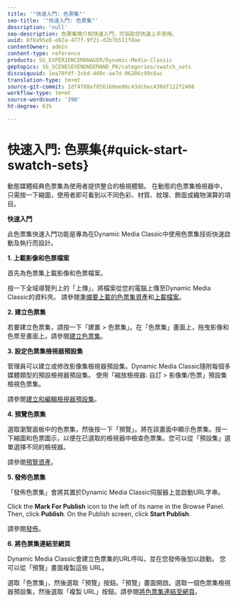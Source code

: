```yaml
---
title: '"快速入門: 色票集"'
seo-title: '"快速入門: 色票集"'
description: 'null'
seo-description: 色票集簡介和快速入門，可協助您快速上手使用。
uuid: 6f8a95e8-e82a-477f-9f21-d2b7b511f8ae
contentOwner: admin
content-type: reference
products: SG_EXPERIENCEMANAGER/Dynamic-Media-Classic
geptopics: SG_SCENESEVENONDEMAND_PK/categories/swatch_sets
discoiquuid: 1ea70fdf-3cbd-409c-ae7d-06286c99c6ac
translation-type: tm+mt
source-git-commit: 1df4f88ef856160ee06c43dc6ec430df122f2408
workflow-type: tm+mt
source-wordcount: '390'
ht-degree: 63%

---
```



# 快速入門: 色票集{#quick-start-swatch-sets}

動態媒體經典色票集為使用者提供整合的檢視體驗。 在動態的色票集檢視器中，只需按一下縮圖，使用者即可看到以不同色彩、材質、紋理、飾面或織物演算的項目。

**快速入門**

此色票集快速入門功能是專為在Dynamic Media Classic中使用色票集技術快速啟動及執行而設計。

**1. 上載影像和色票檔案**

首先為色票集上載影像和色票檔案。

按一下全域導覽列上的「上傳」，將檔案從您的電腦上傳至Dynamic Media Classic的資料夾。 請參閱[準備要上載的色票集資產](preparing-swatch-set-assets-upload.md#preparing-swatch-set-assets-for-upload)和[上載檔案](uploading-files.md#uploading-your-files)。

**2. 建立色票集**

若要建立色票集，請按一下「建置 > 色票集」。在「色票集」畫面上，拖曳影像和色票至畫面上。請參閱[建立色票集](creating-swatch-set.md#creating-a-swatch-set)。

**3. 設定色票集檢視器預設集**

管理員可以建立或修改影像集檢視器預設集。Dynamic Media Classic隨附每個多媒體類型的預設檢視器預設集。 使用「縮放檢視器: 自訂 > 影像集/色票」預設集檢視色票集。

請參閱[建立和編輯檢視器預設集](application-setup.md#adding-and-editing-viewer-presets)。

**4. 預覽色票集**

選取瀏覽面板中的色票集，然後按一下「預覽」。將在該畫面中顯示色票集。按一下縮圖和色票圖示，以便在已選取的檢視器中檢查色票集。您可以從「預設集」選單選擇不同的檢視器。

請參閱[預覽資產](previewing-asset.md#previewing-an-asset)。

**5. 發佈色票集**

「發佈色票集」會將其置於Dynamic Media Classic伺服器上並啟動URL字串。

Click the **Mark For Publish** icon to the left of its name in the Browse Panel. Then, click **Publish**. On the Publish screen, click **Start Publish**.

請參閱[發佈](publishing-files.md#publishing-files)。

**6. 將色票集連結至網頁**

Dynamic Media Classic會建立色票集的URL呼叫，並在您發佈後加以啟動。 您可以從「預覽」畫面複製這些 URL。

選取「色票集」，然後選取「預覽」按鈕。「預覽」畫面開啟。選取一個色票集檢視器預設集，然後選取「複製 URL」按鈕。請參閱[將色票集連結至網頁](linking-swatch-set-web-page.md#linking-a-swatch-set-to-a-web-page)。
